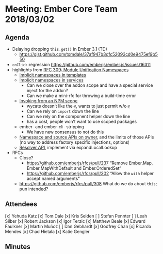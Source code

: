 # Meeting: Ember Core Team 2018/03/02

## Agenda

- Delaying dropping `this.get()` in Ember 3.1 (TD)
  - https://gist.github.com/tomdale/37af947b3dfc52093cd0e9475ef9b550
- `onClick` regression https://github.com/emberjs/ember.js/issues/16311
- highlights from [RFC 309: Module Unification Namespaces](https://github.com/emberjs/rfcs/pull/309)
  - [Implicit namespaces in templates](https://github.com/mixonic/rfcs/blob/mu-namespaces/text/0000-module-unification-namespaces.md#implicit-namespaces-in-templates)
  - [Implicit namespaces in services](https://github.com/mixonic/rfcs/blob/mu-namespaces/text/0000-module-unification-namespaces.md#implicit-namespaces-in-services)
    - Can we close over the addon scope and have a special service inject for the addon?
    - Can we make a mini-rfc for throwing a build-time error
  - [Invoking from an NPM scope](https://github.com/mixonic/rfcs/blob/mu-namespaces/text/0000-module-unification-namespaces.md#explicit-namespaces-based-on-npm-scopes)
    - wycats doesn’t like the `@`, wants to just permit w/o `@`
    - Can we rely on `import` down the line
    - Can we rely on the component helper down the line
    - has a cost, people won’t want to use scoped packages
  - ember- and ember-cli- stripping
    - We have new consensus to not do this
  - [Namespace and source APIs on owner](https://github.com/mixonic/rfcs/blob/mu-namespaces/text/0000-module-unification-namespaces.md#namespace-and-source-apis-on-owner), and the limits of those APIs (no way to address factory specific injections, options)
  - [Resolver API](https://github.com/mixonic/rfcs/blob/mu-namespaces/text/0000-module-unification-namespaces.md#adding-support-to-the-ember-resolver), implement via expandLocalLookup
- RFCs
  - Close?
    - https://github.com/emberjs/rfcs/pull/237 “Remove Ember.Map, Ember.MapWithDefault and Ember.OrderedSet”
    - https://github.com/emberjs/rfcs/pull/202 “Allow the `with` helper accept named arguments”
  - https://github.com/emberjs/rfcs/pull/308 What do we do about `this`; pun intended?


## Attendees

[x] Yehuda Katz
[x] Tom Dale
[x] Kris Selden
[ ] Stefan Pennter
[ ] Leah Silber
[x] Robert Jackson
[x] Igor Terzic
[x] Matthew Beale
[x] Edward Faulkner
[x] Martin Muñoz
[ ] Dan Gebhardt
[x] Godfrey Chan
[x] Ricardo Mendes
[x] Chad Hietala
[x] Katie Gengler

## Minutes

